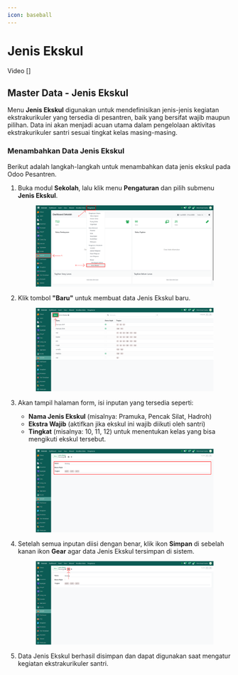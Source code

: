 ```yaml
---
icon: baseball
---
```


# Jenis Ekskul

Video \[]

## Master Data - Jenis Ekskul

Menu **Jenis Ekskul** digunakan untuk mendefinisikan jenis-jenis kegiatan ekstrakurikuler yang tersedia di pesantren, baik yang bersifat wajib maupun pilihan. Data ini akan menjadi acuan utama dalam pengelolaan aktivitas ekstrakurikuler santri sesuai tingkat kelas masing-masing.

### Menambahkan Data Jenis Ekskul

Berikut adalah langkah-langkah untuk menambahkan data jenis ekskul pada Odoo Pesantren.

1.  Buka modul **Sekolah**, lalu klik menu **Pengaturan** dan pilih submenu **Jenis Ekskul**.

    <figure><img src="../../.gitbook/assets/images-282.png" alt=""><figcaption></figcaption></figure>


2.  Klik tombol **"Baru"** untuk membuat data Jenis Ekskul baru.

    <figure><img src="../../.gitbook/assets/images-283.png" alt=""><figcaption></figcaption></figure>


3.  Akan tampil halaman form, isi inputan yang tersedia seperti:

    * **Nama Jenis Ekskul** (misalnya: Pramuka, Pencak Silat, Hadroh)
    * **Ekstra Wajib** (aktifkan jika ekskul ini wajib diikuti oleh santri)
    * **Tingkat** (misalnya: 10, 11, 12) untuk menentukan kelas yang bisa mengikuti ekskul tersebut.

    <figure><img src="../../.gitbook/assets/images-284.png" alt=""><figcaption></figcaption></figure>


4.  Setelah semua inputan diisi dengan benar, klik ikon **Simpan** di sebelah kanan ikon **Gear** agar data Jenis Ekskul tersimpan di sistem.

    <figure><img src="../../.gitbook/assets/images-285.png" alt=""><figcaption></figcaption></figure>


5.  Data Jenis Ekskul berhasil disimpan dan dapat digunakan saat mengatur kegiatan ekstrakurikuler santri.

